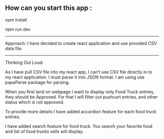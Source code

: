 How can you start this app :
----------------------------------------
npm install  

npm run dev  

----------------------------------------

Approach:
I have decided to create react application and use provided CSV data file.

------------------------------------------
Thinking Out Loud:

As I have pull CSV file into my react app, I can’t use CSV file directly in to my react application.  I must parse it into JSON format.  I am using use papaParse   package for parsing.

When you first land on webpage I want to display only Food Truck entries, they should be Approved. For that I will filter out pushcart entries, and other status which is not approved. 

To provide more details I have added accordion feature for each food truck entries. 
 
I have added search feature for food truck. You search your favorite food and list of food trucks sells will display.

